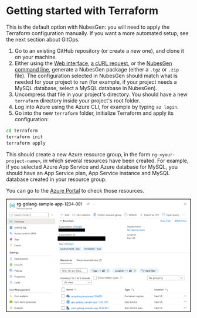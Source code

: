 # Getting started with Terraform

This is the default option with NubesGen: you will need to apply the Terraform configuration manually. If you want a more automated setup, see the next section about GitOps.

1. Go to an existing GitHub repository (or create a new one), and clone it on your machine.
2. Either using the [Web interface](https://nubesgen.com/), [a cURL request](/reference/rest-api/), or the [NubesGen command line](/getting-started/cli/), generate a NubesGen package (either a `.tgz` or `.zip` file). The configuration selected in NubesGen should match what is needed for your project to run (for example, if your project needs a MySQL database, select a MySQL database in NubesGen).
3. Uncompress that file in your project's directory. You should have a new `terraform` directory inside your project's root folder.
4. Log into Azure using the Azure CLI, for example by typing `az login`.
5. Go into the new `terraform` folder, initialize Terraform and apply its configuration:
```bash
cd terraform
terraform init
terraform apply
```

This should create a new Azure resource group, in the form `rg-<your-project-name>`, in which several resources have been created. For example, if you selected Azure App Service and Azure database for MySQL, you should have an App Service plan, App Service instance and MySQL database created in your resource group.

You can go to the [Azure Portal](https://aka.ms/nubesgen-portal) to check those resources.

![Resource group created by NubesGen](/assets/azure-resource-group-docker.png "Resource group created by NubesGen")